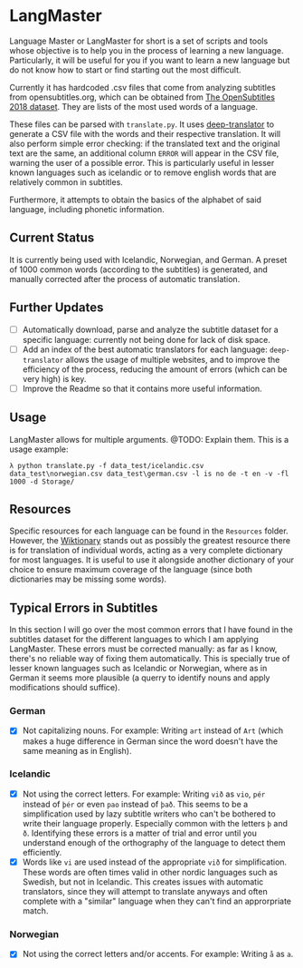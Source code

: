 # LangMaster

Language Master or LangMaster for short is a set of scripts and tools whose objective is to help you in the process of learning a new language. Particularly, it will be useful for you if you want to learn a new language but do not know how to start or find starting out the most difficult.

Currently it has hardcoded .csv files that come from analyzing subtitles from opensubtitles.org, which can be obtained from [The OpenSubtitles 2018 dataset](https://opus.nlpl.eu/OpenSubtitles-v2018.php). They are lists of the most used words of a language. 

These files can be parsed with `translate.py`. It uses [deep-translator](https://github.com/nidhaloff/deep-translator) to generate a CSV file with the words and their respective translation. It will also perform simple error checking: if the translated text and the original text are the same, an additional column `ERROR` will appear in the CSV file, warning the user of a possible error. This is particularly useful in lesser known languages such as icelandic or to remove english words that are relatively common in subtitles.



Furthermore, it attempts to obtain the basics of the alphabet of said language, including phonetic information.

## Current Status

It is currently being used with Icelandic, Norwegian, and German. A preset of 1000 common words (according to the subtitles) is generated, and manually corrected after the process of automatic translation. 

## Further Updates

- [ ] Automatically download, parse and analyze the subtitle dataset for a specific language: currently not being done for lack of disk space.
- [ ] Add an index of the best automatic translators for each language: `deep-translator` allows the usage of multiple websites, and to improve the efficiency of the process, reducing the amount of errors (which can be very high) is key.
- [ ] Improve the Readme so that it contains more useful information.

## Usage

LangMaster allows for multiple arguments. @TODO: Explain them. This is a usage example: 

```
λ python translate.py -f data_test/icelandic.csv data_test\norwegian.csv data_test\german.csv -l is no de -t en -v -fl 1000 -d Storage/
```

## Resources

Specific resources for each language can be found in the `Resources` folder. However, the [Wiktionary](https://en.wiktionary.org) stands out as possibly the greatest resource there is for translation of individual words, acting as a very complete dictionary for most languages. It is useful to use it alongside another dictionary of your choice to ensure maximum coverage of the language (since both dictionaries may be missing some words).

## Typical Errors in Subtitles

In this section I will go over the most common errors that I have found in the subtitles dataset for the different languages to which I am applying LangMaster. These errors must be corrected manually: as far as I know, there's no reliable way of fixing them automatically. This is specially true of lesser known languages such as Icelandic or Norwegian, where as in German it seems more plausible (a querry to identify nouns and apply modifications should suffice).

### German

- [X] Not capitalizing nouns. For example: Writing `art` instead of `Art` (which makes a huge difference in German since the word doesn't have the same meaning as in English).

### Icelandic

- [X] Not using the correct letters. For example: Writing `við` as `vio`, `pér` instead of `þér` or even `pao` instead of `það`. This seems to be a simplification used by lazy subtitle writers who can't be bothered to write their language properly. Especially common with the letters `þ` and `ð`. Identifying these errors is a matter of trial and error until you understand enough of the orthography of the language to detect them efficiently.
- [X] Words like `vi` are used instead of the appropriate `við` for simplification. These words are often times valid in other nordic languages such as Swedish, but not in Icelandic. This creates issues with automatic translators, since they will attempt to translate anyways and often complete with a "similar" language when they can't find an approrpriate match.

### Norwegian

- [X] Not using the correct letters and/or accents. For example: Writing `å` as `a`.


